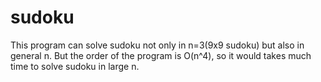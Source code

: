 # sudoku
This program can solve sudoku not only in n=3(9x9 sudoku) but also in general n.
But the order of the program is O(n^4), so it would takes much time to solve sudoku in large n.
